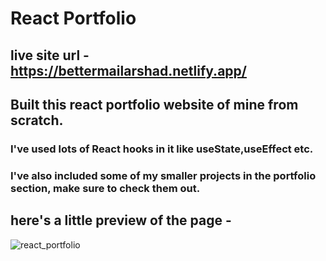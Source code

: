 # React Portfolio
## live site url - https://bettermailarshad.netlify.app/
## Built this react portfolio website of mine from scratch.
### I've used lots of React hooks in it like useState,useEffect etc.
### I've also included some of my smaller projects in the portfolio section, make sure to check them out.
## here's a little preview of the page -

![react_portfolio](https://user-images.githubusercontent.com/86738490/154106404-ec842a28-4a96-4df1-a296-7d79f8126159.png)
